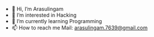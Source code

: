 - 👋 Hi, I’m Arasulingam
- 👀 I’m interested in Hacking
- 🌱 I’m currently learning Programming
- 📫 How to reach me Mail: arasulingam.7639@gmail.com

<!---
Arasulingam/Arasulingam is a ✨ special ✨ repository because its `README.md` (this file) appears on your GitHub profile.
You can click the Preview link to take a look at your changes.
--->
